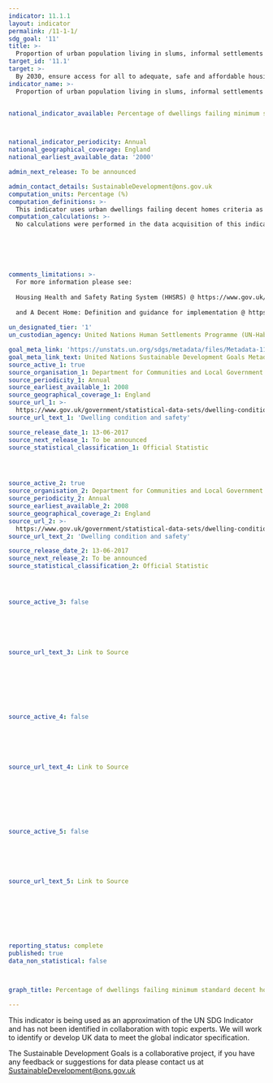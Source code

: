 ```yaml
---
indicator: 11.1.1
layout: indicator
permalink: /11-1-1/
sdg_goal: '11'
title: >-
  Proportion of urban population living in slums, informal settlements or inadequate housing
target_id: '11.1'
target: >-
  By 2030, ensure access for all to adequate, safe and affordable housing and basic services and upgrade slums
indicator_name: >-
  Proportion of urban population living in slums, informal settlements or inadequate housing


national_indicator_available: Percentage of dwellings failing minimum standard decent homes criteria.



national_indicator_periodicity: Annual
national_geographical_coverage: England
national_earliest_available_data: '2000'

admin_next_release: To be announced

admin_contact_details: SustainableDevelopment@ons.gov.uk
computation_units: Percentage (%)
computation_definitions: >-
  This indicator uses urban dwellings failing decent homes criteria as an approximation for ‘slums, informal settlements or inadequate housing’ as defined in UN global metadata. Homes failing the current minimum standard are those posing a Category 1 hazard under the Housing Health and Safety Rating System (HHSRS).  From 2008 the survey is able to provide estimates  based on 26 of the 29 hazards, however to maintain consistency and avoid a break in the time series decent homes estimates will be based on 15 hazards.  Estimates for the HHSRS in this report not related to Decent Homes are based on 26 hazards.
computation_calculations: >-
  No calculations were performed in the data acquisition of this indicator as appropriate data was readily available in the final format specified by this indicator. For insight into the details of potential calculations please refer to the original source metadata or source contact.






comments_limitations: >-
  For more information please see:
  
  Housing Health and Safety Rating System (HHSRS) @ https://www.gov.uk/government/uploads/system/uploads/attachment_data/file/9425/150940.pdf
  
  and A Decent Home: Definition and guidance for implementation @ https://www.gov.uk/government/uploads/system/uploads/attachment_data/file/7812/138355.pdf
  
un_designated_tier: '1'
un_custodian_agency: United Nations Human Settlements Programme (UN-Habitat)

goal_meta_link: 'https://unstats.un.org/sdgs/metadata/files/Metadata-11-01-01.pdf'
goal_meta_link_text: United Nations Sustainable Development Goals Metadata (PDF 93.1 KB)
source_active_1: true
source_organisation_1: Department for Communities and Local Government
source_periodicity_1: Annual
source_earliest_available_1: 2008
source_geographical_coverage_1: England
source_url_1: >-
  https://www.gov.uk/government/statistical-data-sets/dwelling-condition-and-safety
source_url_text_1: 'Dwelling condition and safety'

source_release_date_1: 13-06-2017
source_next_release_1: To be announced
source_statistical_classification_1: Official Statistic 




source_active_2: true
source_organisation_2: Department for Communities and Local Government (DCLG)
source_periodicity_2: Annual
source_earliest_available_2: 2008
source_geographical_coverage_2: England
source_url_2: >-
  https://www.gov.uk/government/statistical-data-sets/dwelling-condition-and-safety
source_url_text_2: 'Dwelling condition and safety'

source_release_date_2: 13-06-2017
source_next_release_2: To be announced
source_statistical_classification_2: Official Statistic 




source_active_3: false






source_url_text_3: Link to Source








source_active_4: false






source_url_text_4: Link to Source








source_active_5: false






source_url_text_5: Link to Source








reporting_status: complete
published: true
data_non_statistical: false



graph_title: Percentage of dwellings failing minimum standard decent homes criteria

---
```

This indicator is being used as an approximation of the UN SDG Indicator and has not been identified in collaboration with topic experts. We will work to identify or develop UK data to meet the global indicator specification.
  
The Sustainable Development Goals is a collaborative project, if you have any feedback or suggestions for data please contact us at <SustainableDevelopment@ons.gov.uk>


